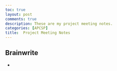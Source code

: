 ```yaml
---
toc: true
layout: post
comments: true
description: These are my project meeting notes.
categories: [APCSP]
title:  Project Meeting Notes
---
```

## Brainwrite
 - 